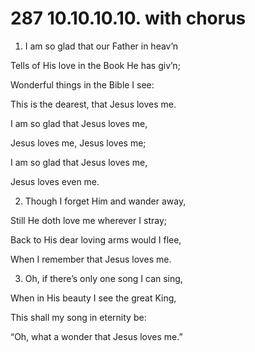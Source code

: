 # 287 10.10.10.10. with chorus

1.  I am so glad that our Father in heav’n

Tells of His love in the Book He has giv’n;

Wonderful things in the Bible I see:

This is the dearest, that Jesus loves me.

I am so glad that Jesus loves me,

Jesus loves me, Jesus loves me;

I am so glad that Jesus loves me,

Jesus loves even me.

2.  Though I forget Him and wander away,

Still He doth love me wherever I stray;

Back to His dear loving arms would I flee,

When I remember that Jesus loves me.

3.  Oh, if there’s only one song I can sing,

When in His beauty I see the great King,

This shall my song in eternity be:

“Oh, what a wonder that Jesus loves me.”

